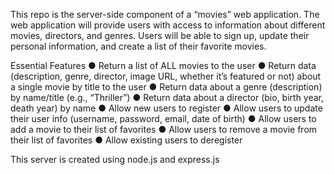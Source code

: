 This repo is the server-side component of a “movies” web application. The web
application will provide users with access to information about different
movies, directors, and genres. Users will be able to sign up, update their
personal information, and create a list of their favorite movies.

Essential Features
● Return a list of ALL movies to the user
● Return data (description, genre, director, image URL, whether it’s featured or not) about a
single movie by title to the user
● Return data about a genre (description) by name/title (e.g., “Thriller”)
● Return data about a director (bio, birth year, death year) by name
● Allow new users to register
● Allow users to update their user info (username, password, email, date of birth)
● Allow users to add a movie to their list of favorites
● Allow users to remove a movie from their list of favorites
● Allow existing users to deregister


This server is created using node.js and express.js 